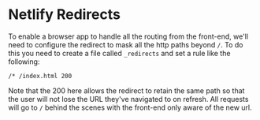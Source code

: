 # Netlify Redirects

To enable a browser app to handle all the routing from the front-end, we'll need to configure the redirect to mask all the http paths beyond `/`. To do this you need to create a file called `_redirects` and set a rule like the following:
```
/* /index.html 200
```
Note that the 200 here allows the redirect to retain the same path so that the user will not lose the URL they've navigated to on refresh. All requests will go to `/` behind the scenes with the front-end only aware of the new url.